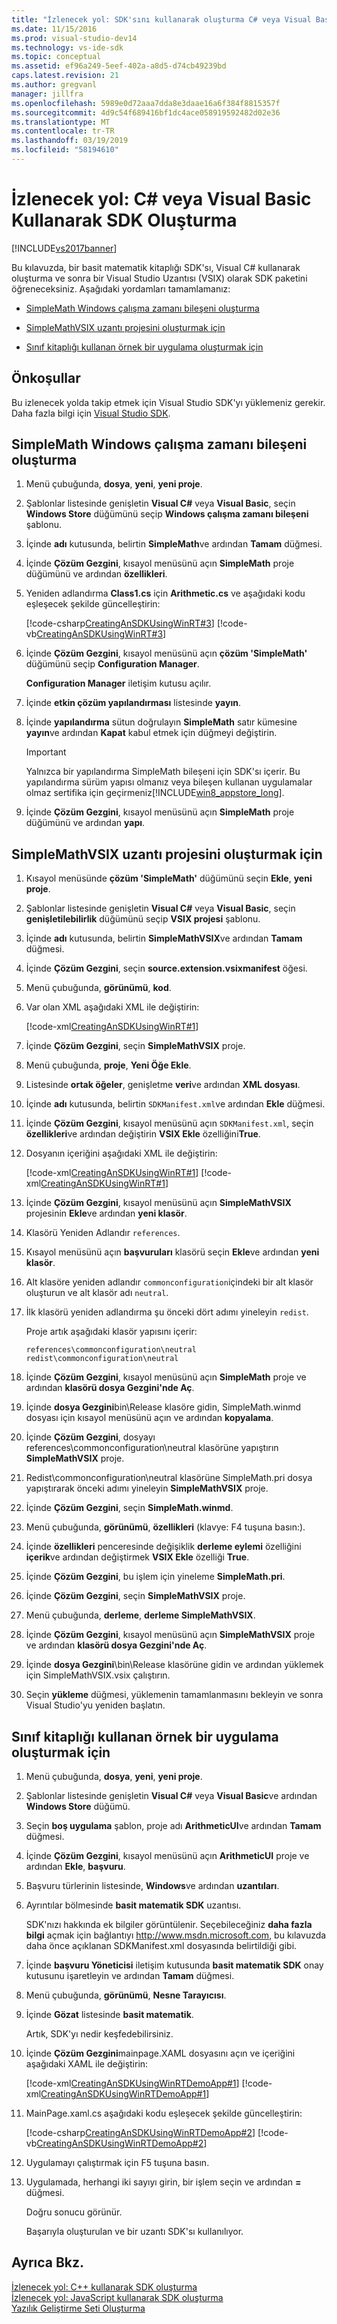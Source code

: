 ```yaml
---
title: "İzlenecek yol: SDK'sını kullanarak oluşturma C# veya Visual Basic | Microsoft Docs"
ms.date: 11/15/2016
ms.prod: visual-studio-dev14
ms.technology: vs-ide-sdk
ms.topic: conceptual
ms.assetid: ef96a249-5eef-402a-a8d5-d74cb49239bd
caps.latest.revision: 21
ms.author: gregvanl
manager: jillfra
ms.openlocfilehash: 5989e0d72aaa7dda8e3daae16a6f384f8815357f
ms.sourcegitcommit: 4d9c54f689416bf1dc4ace058919592482d02e36
ms.translationtype: MT
ms.contentlocale: tr-TR
ms.lasthandoff: 03/19/2019
ms.locfileid: "58194610"
---
```

# <a name="walkthrough-creating-an-sdk-using-c-or-visual-basic"></a>İzlenecek yol: C# veya Visual Basic Kullanarak SDK Oluşturma
[!INCLUDE[vs2017banner](../includes/vs2017banner.md)]

Bu kılavuzda, bir basit matematik kitaplığı SDK'sı, Visual C# kullanarak oluşturma ve sonra bir Visual Studio Uzantısı (VSIX) olarak SDK paketini öğreneceksiniz. Aşağıdaki yordamları tamamlamanız:  
  
-   [SimpleMath Windows çalışma zamanı bileşeni oluşturma](../extensibility/walkthrough-creating-an-sdk-using-csharp-or-visual-basic.md#createClassLibrary)  
  
-   [SimpleMathVSIX uzantı projesini oluşturmak için](../extensibility/walkthrough-creating-an-sdk-using-csharp-or-visual-basic.md#createVSIX)  
  
-   [Sınıf kitaplığı kullanan örnek bir uygulama oluşturmak için](../extensibility/walkthrough-creating-an-sdk-using-csharp-or-visual-basic.md#createSample)  
  
## <a name="prerequisites"></a>Önkoşullar  
 Bu izlenecek yolda takip etmek için Visual Studio SDK'yı yüklemeniz gerekir. Daha fazla bilgi için [Visual Studio SDK](../extensibility/visual-studio-sdk.md).  
  
##  <a name="createClassLibrary"></a> SimpleMath Windows çalışma zamanı bileşeni oluşturma  
  
1.  Menü çubuğunda, **dosya**, **yeni**, **yeni proje**.  
  
2.  Şablonlar listesinde genişletin **Visual C#** veya **Visual Basic**, seçin **Windows Store** düğümünü seçip **Windows çalışma zamanı bileşeni** şablonu.  
  
3.  İçinde **adı** kutusunda, belirtin **SimpleMath**ve ardından **Tamam** düğmesi.  
  
4.  İçinde **Çözüm Gezgini**, kısayol menüsünü açın **SimpleMath** proje düğümünü ve ardından **özellikleri**.  
  
5.  Yeniden adlandırma **Class1.cs** için **Arithmetic.cs** ve aşağıdaki kodu eşleşecek şekilde güncelleştirin:  
  
     [!code-csharp[CreatingAnSDKUsingWinRT#3](../snippets/csharp/VS_Snippets_VSSDK/creatingansdkusingwinrt/cs/winrtmath/arithmetic.cs#3)]
     [!code-vb[CreatingAnSDKUsingWinRT#3](../snippets/visualbasic/VS_Snippets_VSSDK/creatingansdkusingwinrt/vb/winrtmath/arithmetic.vb#3)]  
  
6.  İçinde **Çözüm Gezgini**, kısayol menüsünü açın **çözüm 'SimpleMath'** düğümünü seçip **Configuration Manager**.  
  
     **Configuration Manager** iletişim kutusu açılır.  
  
7.  İçinde **etkin çözüm yapılandırması** listesinde **yayın**.  
  
8.  İçinde **yapılandırma** sütun doğrulayın **SimpleMath** satır kümesine **yayın**ve ardından **Kapat** kabul etmek için düğmeyi değiştirin.  
  
    > [!IMPORTANT]
    >  Yalnızca bir yapılandırma SimpleMath bileşeni için SDK'sı içerir. Bu yapılandırma sürüm yapısı olmanız veya bileşen kullanan uygulamalar olmaz sertifika için geçirmeniz[!INCLUDE[win8_appstore_long](../includes/win8-appstore-long-md.md)].  
  
9. İçinde **Çözüm Gezgini**, kısayol menüsünü açın **SimpleMath** proje düğümünü ve ardından **yapı**.  
  
##  <a name="createVSIX"></a> SimpleMathVSIX uzantı projesini oluşturmak için  
  
1.  Kısayol menüsünde **çözüm 'SimpleMath'** düğümünü seçin **Ekle**, **yeni proje**.  
  
2.  Şablonlar listesinde genişletin **Visual C#** veya **Visual Basic**, seçin **genişletilebilirlik** düğümünü seçip **VSIX projesi** şablonu.  
  
3.  İçinde **adı** kutusunda, belirtin **SimpleMathVSIX**ve ardından **Tamam** düğmesi.  
  
4.  İçinde **Çözüm Gezgini**, seçin **source.extension.vsixmanifest** öğesi.  
  
5.  Menü çubuğunda, **görünümü**, **kod**.  
  
6.  Var olan XML aşağıdaki XML ile değiştirin:  
  
     [!code-xml[CreatingAnSDKUsingWinRT#1](../../extensibility/codesnippet/XML/walkthrough-creating-an-sdk-using-csharp-or-visual-basic_2.xml)]
  
7.  İçinde **Çözüm Gezgini**, seçin **SimpleMathVSIX** proje.  
  
8.  Menü çubuğunda, **proje**, **Yeni Öğe Ekle**.  
  
9. Listesinde **ortak öğeler**, genişletme **veri**ve ardından **XML dosyası**.  
  
10. İçinde **adı** kutusunda, belirtin `SDKManifest.xml`ve ardından **Ekle** düğmesi.  
  
11. İçinde **Çözüm Gezgini**, kısayol menüsünü açın `SDKManifest.xml`, seçin **özellikleri**ve ardından değiştirin **VSIX Ekle** özelliğini**True**.  
  
12. Dosyanın içeriğini aşağıdaki XML ile değiştirin:  
  
     [!code-xml[CreatingAnSDKUsingWinRT#1](../snippets/csharp/VS_Snippets_VSSDK/creatingansdkusingwinrt/cs/winrtmathvsix/sdkmanifest.xml#1)]
     [!code-xml[CreatingAnSDKUsingWinRT#1](../snippets/visualbasic/VS_Snippets_VSSDK/creatingansdkusingwinrt/vb/winrtmathvsix/sdkmanifest.xml#1)]  
  
13. İçinde **Çözüm Gezgini**, kısayol menüsünü açın **SimpleMathVSIX** projesinin **Ekle**ve ardından **yeni klasör**.  
  
14. Klasörü Yeniden Adlandır `references`.  
  
15. Kısayol menüsünü açın **başvuruları** klasörü seçin **Ekle**ve ardından **yeni klasör**.  
  
16. Alt klasöre yeniden adlandır `commonconfiguration`içindeki bir alt klasör oluşturun ve alt klasör adı `neutral`.  
  
17. İlk klasörü yeniden adlandırma şu önceki dört adımı yineleyin `redist`.  
  
     Proje artık aşağıdaki klasör yapısını içerir:  
  
    ```  
    references\commonconfiguration\neutral  
    redist\commonconfiguration\neutral  
    ```  
  
18. İçinde **Çözüm Gezgini**, kısayol menüsünü açın **SimpleMath** proje ve ardından **klasörü dosya Gezgini'nde Aç**.  
  
19. İçinde **dosya Gezgini**bin\Release klasöre gidin, SimpleMath.winmd dosyası için kısayol menüsünü açın ve ardından **kopyalama**.  
  
20. İçinde **Çözüm Gezgini**, dosyayı references\commonconfiguration\neutral klasörüne yapıştırın **SimpleMathVSIX** proje.  
  
21. Redist\commonconfiguration\neutral klasörüne SimpleMath.pri dosya yapıştırarak önceki adımı yineleyin **SimpleMathVSIX** proje.  
  
22. İçinde **Çözüm Gezgini**, seçin **SimpleMath.winmd**.  
  
23. Menü çubuğunda, **görünümü**, **özellikleri** (klavye: F4 tuşuna basın:).  
  
24. İçinde **özellikleri** penceresinde değişiklik **derleme eylemi** özelliğini **içerik**ve ardından değiştirmek **VSIX Ekle** özelliği **True**.  
  
25. İçinde **Çözüm Gezgini**, bu işlem için yineleme **SimpleMath.pri**.  
  
26. İçinde **Çözüm Gezgini**, seçin **SimpleMathVSIX** proje.  
  
27. Menü çubuğunda, **derleme**, **derleme SimpleMathVSIX**.  
  
28. İçinde **Çözüm Gezgini**, kısayol menüsünü açın **SimpleMathVSIX** proje ve ardından **klasörü dosya Gezgini'nde Aç**.  
  
29. İçinde **dosya Gezgini**\bin\Release klasörüne gidin ve ardından yüklemek için SimpleMathVSIX.vsix çalıştırın.  
  
30. Seçin **yükleme** düğmesi, yüklemenin tamamlanmasını bekleyin ve sonra Visual Studio'yu yeniden başlatın.  
  
##  <a name="createSample"></a> Sınıf kitaplığı kullanan örnek bir uygulama oluşturmak için  
  
1. Menü çubuğunda, **dosya**, **yeni**, **yeni proje**.  
  
2. Şablonlar listesinde genişletin **Visual C#** veya **Visual Basic**ve ardından **Windows Store** düğümü.  
  
3. Seçin **boş uygulama** şablon, proje adı **ArithmeticUI**ve ardından **Tamam** düğmesi.  
  
4. İçinde **Çözüm Gezgini**, kısayol menüsünü açın **ArithmeticUI** proje ve ardından **Ekle**, **başvuru**.  
  
5. Başvuru türlerinin listesinde, **Windows**ve ardından **uzantıları**.  
  
6. Ayrıntılar bölmesinde **basit matematik SDK** uzantısı.  
  
    SDK'nızı hakkında ek bilgiler görüntülenir. Seçebileceğiniz **daha fazla bilgi** açmak için bağlantıyı http://www.msdn.microsoft.com, bu kılavuzda daha önce açıklanan SDKManifest.xml dosyasında belirtildiği gibi.  
  
7. İçinde **başvuru Yöneticisi** iletişim kutusunda **basit matematik SDK** onay kutusunu işaretleyin ve ardından **Tamam** düğmesi.  
  
8. Menü çubuğunda, **görünümü**, **Nesne Tarayıcısı**.  
  
9. İçinde **Gözat** listesinde **basit matematik**.  
  
     Artık, SDK'yı nedir keşfedebilirsiniz.  
  
10. İçinde **Çözüm Gezgini**mainpage.XAML dosyasını açın ve içeriğini aşağıdaki XAML ile değiştirin:  
  
     [!code-xml[CreatingAnSDKUsingWinRTDemoApp#1](../snippets/csharp/VS_Snippets_VSSDK/creatingansdkusingwinrtdemoapp/cs/winrtmathtest/mainpage.xaml#1)]
     [!code-xml[CreatingAnSDKUsingWinRTDemoApp#1](../snippets/visualbasic/VS_Snippets_VSSDK/creatingansdkusingwinrtdemoapp/vb/winrtmathtest/mainpage.xaml#1)]  
  
11. MainPage.xaml.cs aşağıdaki kodu eşleşecek şekilde güncelleştirin:  
  
     [!code-csharp[CreatingAnSDKUsingWinRTDemoApp#2](../snippets/csharp/VS_Snippets_VSSDK/creatingansdkusingwinrtdemoapp/cs/winrtmathtest/mainpage.xaml.cs#2)]
     [!code-vb[CreatingAnSDKUsingWinRTDemoApp#2](../snippets/visualbasic/VS_Snippets_VSSDK/creatingansdkusingwinrtdemoapp/vb/winrtmathtest/mainpage.xaml.vb#2)]  
  
12. Uygulamayı çalıştırmak için F5 tuşuna basın.  
  
13. Uygulamada, herhangi iki sayıyı girin, bir işlem seçin ve ardından **=** düğmesi.  
  
     Doğru sonucu görünür.  
  
    Başarıyla oluşturulan ve bir uzantı SDK'sı kullanılıyor.  
  
## <a name="see-also"></a>Ayrıca Bkz.  
 [İzlenecek yol: C++ kullanarak SDK oluşturma](../extensibility/walkthrough-creating-an-sdk-using-cpp.md)   
 [İzlenecek yol: JavaScript kullanarak SDK oluşturma](walkthrough-creating-an-sdk-using-javascript.md)   
 [Yazılık Geliştirme Seti Oluşturma](../extensibility/creating-a-software-development-kit.md)
